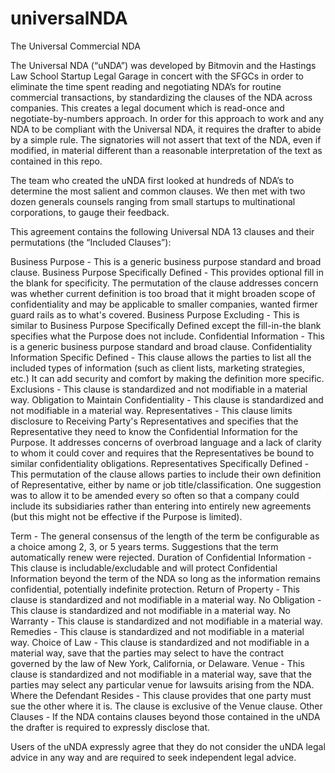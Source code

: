 # universalNDA
The Universal Commercial NDA

The Universal NDA (“uNDA”) was developed by Bitmovin and the Hastings Law School Startup Legal Garage in concert with the SFGCs in order to eliminate the time spent reading and negotiating NDA’s for routine commercial transactions, by standardizing the clauses of the NDA across companies. This creates a legal document which is read-once and negotiate-by-numbers approach.  In order for this approach to work and any NDA to be compliant with the Universal NDA, it  requires the drafter to abide by a simple rule.  The signatories will not assert that text of the NDA, even if modified, in material different than a reasonable interpretation of the text as contained in this repo.

The team who created the uNDA first looked at hundreds of NDA’s to determine the most salient and common clauses. We then met with two dozen generals counsels ranging from small startups to multinational corporations, to gauge their feedback. 

This agreement contains the following Universal NDA 13 clauses and their permutations (the “Included Clauses”): 

Business Purpose - This is a generic business purpose standard and broad clause.
Business Purpose Specifically Defined - This provides optional fill in the blank for specificity.  The permutation of the clause addresses concern was whether current definition is too broad that it might broaden scope of confidentiality and may be applicable to  smaller companies, wanted firmer guard rails as to what's covered. 
Business Purpose Excluding - This is similar to Business Purpose Specifically Defined except the fill-in-the blank specifies what the Purpose does not include.
Confidential Information - This is a generic business purpose standard and broad clause.
Confidentiality Information Specific Defined - This clause allows the parties to list all the included types of information (such as client lists, marketing strategies, etc.) It can add security and comfort by making the definition more specific.
Exclusions - This clause is standardized and not modifiable in a material way. 
Obligation to Maintain Confidentiality - This clause is standardized and not modifiable in a material way. 
Representatives - This clause limits disclosure to Receiving Party's Representatives and specifies that the Representative they need to know the Confidential Information for the Purpose. It addresses concerns of overbroad language and a lack of clarity to whom it could cover and requires that the Representatives be bound to similar confidentiality obligations.
Representatives Specifically Defined - This permutation of the clause allows parties to include their own definition of Representative, either by name or job title/classification.  One suggestion was to allow it to be amended every so often so that a company could include its subsidiaries rather than entering into entirely new agreements (but this might not be effective if the Purpose is limited).
 
Term - The general consensus of the length of the term be configurable as a choice among  2, 3, or 5 years terms.  Suggestions that the term automatically renew were rejected.
Duration of Confidential Information - This clause is includable/excludable and will protect Confidential Information beyond the term of the NDA so long as the information remains confidential, potentially indefinite protection.
Return of Property - This clause is standardized and not modifiable in a material way. 
No Obligation - This clause is standardized and not modifiable in a material way.
No Warranty - This clause is standardized and not modifiable in a material way.
Remedies - This clause is standardized and not modifiable in a material way. 
Choice of Law - This clause is standardized and not modifiable in a material way, save that the parties may select to have the contract governed by the law of New York, California, or Delaware.
Venue - This clause is standardized and not modifiable in a material way, save that the parties may select any particular venue for lawsuits arising from the NDA.
Where the Defendant Resides - This clause provides that one party must sue the other where it is.  The clause is exclusive of the Venue clause.
Other Clauses - If the NDA contains clauses beyond those contained in the uNDA the drafter is required to expressly disclose that.

Users of the uNDA expressly agree that they do not consider the uNDA legal advice in any way and are required to seek independent legal advice.
